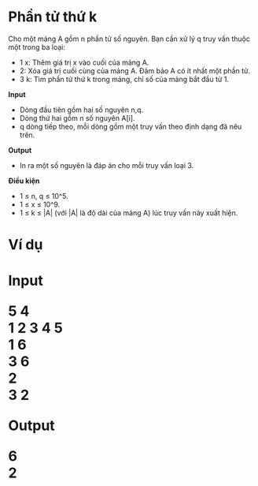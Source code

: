 # Phần tử thứ k

Cho một mảng A gồm n phần tử số nguyên. Bạn cần xử lý q truy vấn thuộc một trong ba loại:

- 1 x: Thêm giá trị x vào cuối của mảng A.  
- 2: Xóa giá trị cuối cùng của mảng A. Đảm bảo A có ít nhất một phần tử.  
- 3 k: Tìm phần tử thứ k trong mảng, chỉ số của mảng bắt đầu từ 1.  

**Input**  
- Dòng đầu tiên gồm hai số nguyên n,q.  
- Dòng thứ hai gồm n số nguyên A[i].  
- q dòng tiếp theo, mỗi dòng gồm một truy vấn theo định dạng đã nêu trên.  

**Output**  
- In ra một số nguyên là đáp án cho mỗi truy vấn loại 3.

**Điều kiện**  
- 1 ≤ n, q ≤ 10^5.  
- 1 ≤ x ≤ 10^9.  
- 1 ≤ k ≤ |A| (với |A| là độ dài của mảng A) lúc truy vấn này xuất hiện.  

<h1>Ví dụ<h1>

**Input**

5 4  
1 2 3 4 5  
1 6  
3 6  
2  
3 2  

**Output**

6  
2  